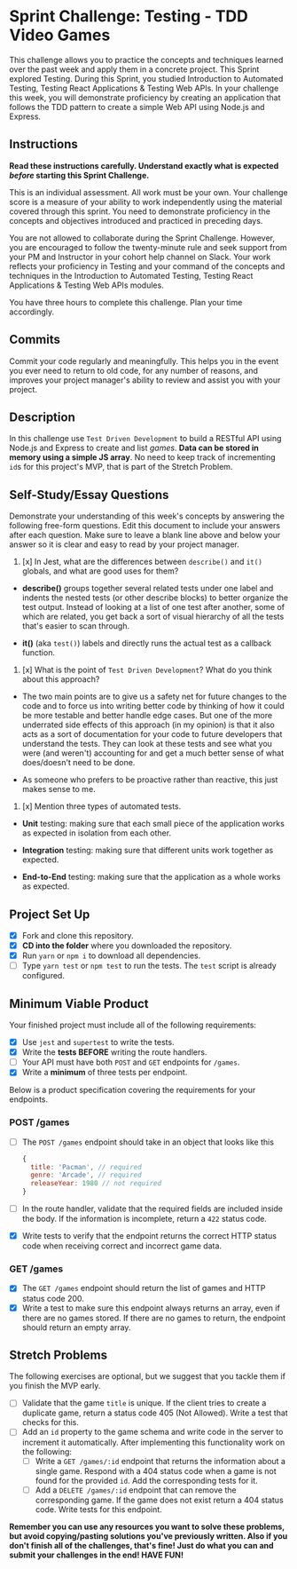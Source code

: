 # Sprint Challenge: Testing - TDD Video Games

This challenge allows you to practice the concepts and techniques learned over the past week and apply them in a concrete project. This Sprint explored Testing. During this Sprint, you studied Introduction to Automated Testing, Testing React Applications & Testing Web APIs. In your challenge this week, you will demonstrate proficiency by creating an application that follows the TDD pattern to create a simple Web API using Node.js and Express.

## Instructions

**Read these instructions carefully. Understand exactly what is expected _before_ starting this Sprint Challenge.**

This is an individual assessment. All work must be your own. Your challenge score is a measure of your ability to work independently using the material covered through this sprint. You need to demonstrate proficiency in the concepts and objectives introduced and practiced in preceding days.

You are not allowed to collaborate during the Sprint Challenge. However, you are encouraged to follow the twenty-minute rule and seek support from your PM and Instructor in your cohort help channel on Slack. Your work reflects your proficiency in Testing and your command of the concepts and techniques in the Introduction to Automated Testing, Testing React Applications & Testing Web APIs modules.

You have three hours to complete this challenge. Plan your time accordingly.

## Commits

Commit your code regularly and meaningfully. This helps you in the event you ever need to return to old code, for any number of reasons, and improves your project manager's ability to review and assist you with your project.

## Description

In this challenge use `Test Driven Development` to build a RESTful API using Node.js and Express to create and list _games_. **Data can be stored in memory using a simple JS array**. No need to keep track of incrementing `id`s for this project's MVP, that is part of the Stretch Problem.

## Self-Study/Essay Questions

Demonstrate your understanding of this week's concepts by answering the following free-form questions. Edit this document to include your answers after each question. Make sure to leave a blank line above and below your answer so it is clear and easy to read by your project manager.

1. [x] In Jest, what are the differences between `describe()` and `it()` globals, and what are good uses for them?

* **describe()** groups together several related tests under one label and indents the nested tests (or other describe blocks) to better organize the test output. Instead of looking at a list of one test after another, some of which are related, you get back a sort of visual hierarchy of all the tests that's easier to scan through.

* **it()** (aka `test()`) labels and directly runs the actual test as a callback function.

1. [x] What is the point of `Test Driven Development`? What do you think about this approach?

* The two main points are to give us a safety net for future changes to the code and to force us into writing better code by thinking of how it could be more testable and better handle edge cases. But one of the more underrated side effects of this approach (in my opinion) is that it also acts as a sort of documentation for your code to future developers that understand the tests. They can look at these tests and see what you were (and weren't) accounting for and get a much better sense of what does/doesn't need to be done.

* As someone who prefers to be proactive rather than reactive, this just makes sense to me.

1. [x] Mention three types of automated tests.

* **Unit** testing: making sure that each small piece of the application works as expected in isolation from each other.

* **Integration** testing: making sure that different units work together as expected.

* **End-to-End** testing: making sure that the application as a whole works as expected.

## Project Set Up

- [x] Fork and clone this repository.
- [x] **CD into the folder** where you downloaded the repository.
- [x] Run `yarn` or `npm i` to download all dependencies.
- [ ] Type `yarn test` or `npm test` to run the tests. The `test` script is already configured.

## Minimum Viable Product

Your finished project must include all of the following requirements:

- [x] Use `jest` and `supertest` to write the tests.
- [x] Write the **tests BEFORE** writing the route handlers.
- [ ] Your API must have both `POST` and `GET` endpoints for `/games`.
- [x] Write a **minimum** of three tests per endpoint.

Below is a product specification covering the requirements for your endpoints.

### POST /games

- [ ] The `POST /games` endpoint should take in an object that looks like this

  ```js
  {
    title: 'Pacman', // required
    genre: 'Arcade', // required
    releaseYear: 1980 // not required
  }
  ```

- [ ] In the route handler, validate that the required fields are included inside the body. If the information is incomplete, return a `422` status code.
- [x] Write tests to verify that the endpoint returns the correct HTTP status code when receiving correct and incorrect game data.

### GET /games

- [x] The `GET /games` endpoint should return the list of games and HTTP status code 200.
- [x] Write a test to make sure this endpoint always returns an array, even if there are no games stored. If there are no games to return, the endpoint should return an empty array.

## Stretch Problems

The following exercises are optional, but we suggest that you tackle them if you finish the MVP early.

- [ ] Validate that the game `title` is unique. If the client tries to create a duplicate game, return a status code 405 (Not Allowed). Write a test that checks for this.
- [ ] Add an `id` property to the game schema and write code in the server to increment it automatically. After implementing this functionality work on the following:
  - [ ] Write a `GET /games/:id` endpoint that returns the information about a single game. Respond with a 404 status code when a game is not found for the provided `id`. Add the corresponding tests for it.
  - [ ] Add a `DELETE /games/:id` endpoint that can remove the corresponding game. If the game does not exist return a 404 status code. Write tests for this endpoint.

**Remember you can use any resources you want to solve these problems, but avoid copying/pasting solutions you've previously written. Also if you don't finish all of the challenges, that's fine! Just do what you can and submit your challenges in the end! HAVE FUN!**
